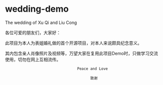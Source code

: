 # wedding-demo
The wedding of Xu Qi and Liu Cong



各位可爱的朋友们，大家好：

   此项目为本人为表姐婚礼做的首个开源项目，对本人来说颇具纪念意义。
   
   其内包含亲人肖像照片及视频等，万望大家在复用此项目Demo时，只做学习交流使用，切勿在网上互相流传。
                                     
                                     
                                     
                                     
                                     
                                     Peace and Love
                                     
                                           致谢
